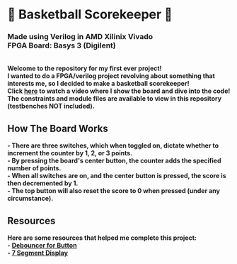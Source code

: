 <h1> 🏀 Basketball Scorekeeper 🏀</h1>
<h3>Made using Verilog in AMD Xilinix Vivado
<br/> FPGA Board: Basys 3 (Digilent)</h3>

<br/>
<b> Welcome to the repository for my first ever project!
<br/> I wanted to do a FPGA/verilog project revolving about something that interests me, so I decided to make a basketball scorekeeper!
<br/> Click
<a href="https://www.youtube.com/@lukecheng6644">here</a>
to watch a video where I show the board and dive into the code!
<br/> The constraints and module files are available to view in this repository (testbenches NOT included).
</b>


<h2> How The Board Works </h2>
<b>
 - There are three switches, which when toggled on, dictate whether to increment the counter by 1, 2, or 3 points.
<br/> - By pressing the board's center button, the counter adds the specified number of points.
<br/> - When all switches are on, and the center button is pressed, the score is then decremented by 1.
<br/> - The top button will also reset the score to 0 when pressed (under any circumstance).
</b>

<h2> Resources </h2>
<b>
 Here are some resources that helped me complete this project: 
 <br/> - <a href="https://www.fpga4student.com/2017/04/simple-debouncing-verilog-code-for.html">Debouncer for Button</a>
 <br/> - <a href="https://www.youtube.com/watch?v=ORhWNj8li4E">7 Segment Display</a>
</b>
